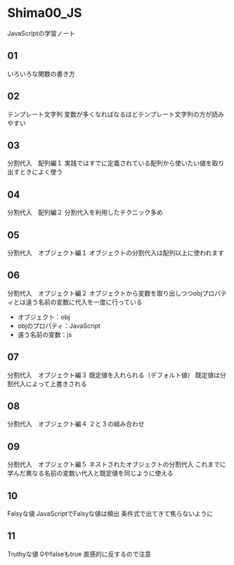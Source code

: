 # Shima00_JS
JavaScriptの学習ノート

## 01
いろいろな関数の書き方

## 02
テンプレート文字列
変数が多くなればなるほどテンプレート文字列の方が読みやすい

## 03
分割代入　配列編１
実践ではすでに定義されている配列から使いたい値を取り出すときによく使う

## 04
分割代入　配列編２
分割代入を利用したテクニック多め

## 05
分割代入　オブジェクト編１
オブジェクトの分割代入は配列以上に使われます

## 06
分割代入　オブジェクト編２
オブジェクトから変数を取り出しつつobjプロパティとは違う名前の変数に代入を一度に行っている
- オブジェクト：obj
- objのプロパティ：JavaScript
- 違う名前の変数：js

## 07
分割代入　オブジェクト編３
既定値を入れられる（デフォルト値）
既定値は分割代入によって上書きされる

## 08
分割代入　オブジェクト編４
２と３の組み合わせ

## 09
分割代入　オブジェクト編５
ネストされたオブジェクトの分割代入
これまでに学んだ異なる名前の変数い代入と既定値を同じように使える

## 10
Falsyな値
JavaScriptでFalsyな値は頻出
条件式で出てきて焦らないように

## 11
Truthyな値
0やfalseもtrue
直感的に反するので注意

